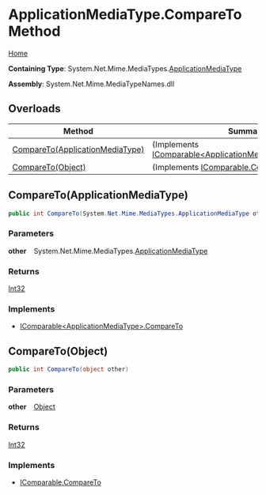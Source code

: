 # ApplicationMediaType\.CompareTo Method

[Home](../../../README.md)

**Containing Type**: System\.Net\.Mime\.MediaTypes\.[ApplicationMediaType](../README.md)

**Assembly**: System\.Net\.Mime\.MediaTypeNames\.dll

## Overloads

| Method | Summary |
| ------ | ------- |
| [CompareTo(ApplicationMediaType)](#295676538) |  \(Implements [IComparable\<ApplicationMediaType\>.CompareTo](https://docs.microsoft.com/en-us/dotnet/api/system.icomparable-1.compareto)\) |
| [CompareTo(Object)](#583479169) |  \(Implements [IComparable.CompareTo](https://docs.microsoft.com/en-us/dotnet/api/system.icomparable.compareto)\) |

<a id="295676538"></a>

## CompareTo\(ApplicationMediaType\) 

```csharp
public int CompareTo(System.Net.Mime.MediaTypes.ApplicationMediaType other)
```

### Parameters

**other** &ensp; System\.Net\.Mime\.MediaTypes\.[ApplicationMediaType](../README.md)

### Returns

[Int32](https://docs.microsoft.com/en-us/dotnet/api/system.int32)

### Implements

* [IComparable\<ApplicationMediaType\>.CompareTo](https://docs.microsoft.com/en-us/dotnet/api/system.icomparable-1.compareto)
<a id="583479169"></a>

## CompareTo\(Object\) 

```csharp
public int CompareTo(object other)
```

### Parameters

**other** &ensp; [Object](https://docs.microsoft.com/en-us/dotnet/api/system.object)

### Returns

[Int32](https://docs.microsoft.com/en-us/dotnet/api/system.int32)

### Implements

* [IComparable.CompareTo](https://docs.microsoft.com/en-us/dotnet/api/system.icomparable.compareto)
